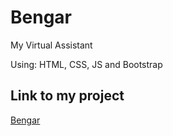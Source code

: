 # Bengar
My Virtual Assistant

Using: HTML, CSS, JS and Bootstrap

## Link to my project

[Bengar](https://lassrenzo.github.io/Bengar/)
